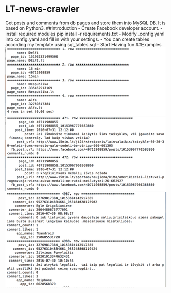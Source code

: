 # LT-news-crawler
Get posts and comments from db pages and store them into MySQL DB. It is based on Python3.
##Introduction
	- Create Facebook developer account.
	- install required modules pip install -r requirements.txt
	- Modify _config.yaml into config.yaml and fill in with your settings.
	- You can create tables according my template using sql_tables.sql
	- Start Having fun
##Examples
![alt text](screenshots/sources.png "fb pages example")
![alt text](screenshots/posts.png "page posts example")
![alt text](screenshots/comments.png "post comments example")
